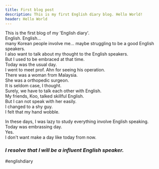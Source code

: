 ```yaml
---
title: First blog post
description: This is my first English diary blog. Hello World!
header: Hello World
---
```


This is the first blog of my 'English diary'.    
English. English...   
many Korean people involve me...  maybe struggling to be a good English speakers.    
I also want to talk about my thought to the English speakers.   
But I used to be embraced at that time.   
Today was the usual day.   
I went to meet prof. Ahn for seeing his operation.   
There was a woman from Malaysia.   
She was a orthopedic surgeon.   
It is seldom case, I thought.   
Surely, we have to talk each other with English.   
My friends, Koo, talked skillful English.   
But I can not speak with her easily.   
I changed to a shy guy.   
I felt that my hand wobble.   

In these days, I was lazy to study everything involve English speaking.   
Today was embrassing day.   
Yes.   
I don't want make a day like today from now.   
### *_I resolve that I will be a influent English speaker._*   

#englishdiary





